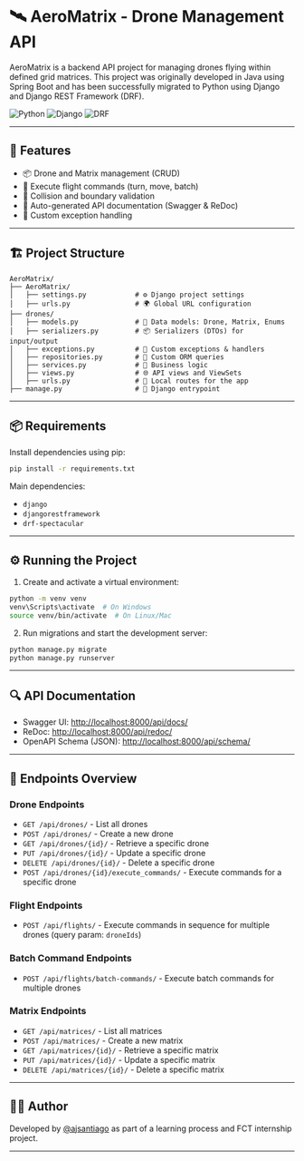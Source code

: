 # 🛰️ AeroMatrix - Drone Management API

AeroMatrix is a backend API project for managing drones flying within defined grid matrices. This project was originally developed in Java using Spring Boot and has been successfully migrated to Python using Django and Django REST Framework (DRF).

![Python](https://img.shields.io/badge/Python-3.13-blue?logo=python)
![Django](https://img.shields.io/badge/Django-5.1-green?logo=django)
![DRF](https://img.shields.io/badge/DRF-REST_Framework-red?logo=django)

---

## 🚀 Features

- 📦 Drone and Matrix management (CRUD)
- 📡 Execute flight commands (turn, move, batch)
- 🚧 Collision and boundary validation
- 📘 Auto-generated API documentation (Swagger & ReDoc)
- 🧪 Custom exception handling

---

## 🏗️ Project Structure

```plaintext
AeroMatrix/
├── AeroMatrix/
│   ├── settings.py            # ⚙️ Django project settings
│   ├── urls.py                # 🌍 Global URL configuration
├── drones/
│   ├── models.py              # 🧠 Data models: Drone, Matrix, Enums
│   ├── serializers.py         # 📦 Serializers (DTOs) for input/output
│   ├── exceptions.py          # 🚨 Custom exceptions & handlers
│   ├── repositories.py        # 🔎 Custom ORM queries
│   ├── services.py            # 🔧 Business logic
│   ├── views.py               # 🌐 API views and ViewSets
│   ├── urls.py                # 📍 Local routes for the app
├── manage.py                  # 🚀 Django entrypoint
```

---

## 📦 Requirements

Install dependencies using pip:

```bash
pip install -r requirements.txt
```

Main dependencies:

- `django`
- `djangorestframework`
- `drf-spectacular`

---

## ⚙️ Running the Project

1. Create and activate a virtual environment:

```bash
python -m venv venv
venv\Scripts\activate  # On Windows
source venv/bin/activate  # On Linux/Mac
```

2. Run migrations and start the development server:

```bash
python manage.py migrate
python manage.py runserver
```

---

## 🔍 API Documentation

- Swagger UI: [http://localhost:8000/api/docs/](http://localhost:8000/api/docs/)
- ReDoc: [http://localhost:8000/api/redoc/](http://localhost:8000/api/redoc/)
- OpenAPI Schema (JSON): [http://localhost:8000/api/schema/](http://localhost:8000/api/schema/)

---

## 📌 Endpoints Overview

### Drone Endpoints

- `GET /api/drones/` - List all drones
- `POST /api/drones/` - Create a new drone
- `GET /api/drones/{id}/` - Retrieve a specific drone
- `PUT /api/drones/{id}/` - Update a specific drone
- `DELETE /api/drones/{id}/` - Delete a specific drone
- `POST /api/drones/{id}/execute_commands/` - Execute commands for a specific drone

### Flight Endpoints

- `POST /api/flights/` - Execute commands in sequence for multiple drones (query param: `droneIds`)

### Batch Command Endpoints

- `POST /api/flights/batch-commands/` - Execute batch commands for multiple drones

### Matrix Endpoints

- `GET /api/matrices/` - List all matrices
- `POST /api/matrices/` - Create a new matrix
- `GET /api/matrices/{id}/` - Retrieve a specific matrix
- `PUT /api/matrices/{id}/` - Update a specific matrix
- `DELETE /api/matrices/{id}/` - Delete a specific matrix

---

## 🙋‍♂️ Author

Developed by [@ajsantiago](mailto:ajsantiago@example.com) as part of a learning process and FCT internship project.

---
